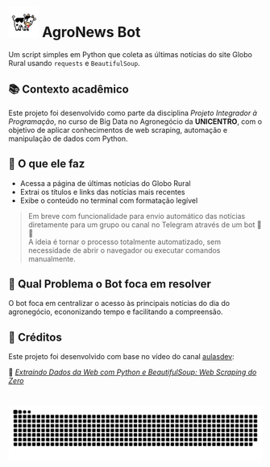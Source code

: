 # <img src="imagens/vaquinha.png" alt="Vaca" width="60" /> AgroNews Bot

Um script simples em Python que coleta as últimas notícias do site Globo Rural usando `requests` e `BeautifulSoup`.

## 📚 Contexto acadêmico

Este projeto foi desenvolvido como parte da disciplina *Projeto Integrador à Programação*, no curso de Big Data no Agronegócio da **UNICENTRO**, com o objetivo de aplicar conhecimentos de web scraping, automação e manipulação de dados com Python.


## 📌 O que ele faz

- Acessa a página de últimas notícias do Globo Rural
- Extrai os títulos e links das notícias mais recentes
- Exibe o conteúdo no terminal com formatação legível


> Em breve com funcionalidade para envio automático das notícias diretamente para um grupo ou canal no Telegram através de um bot 🤖📲  
> A ideia é tornar o processo totalmente automatizado, sem necessidade de abrir o navegador ou executar comandos manualmente.

## 🤔 Qual Problema o Bot foca em resolver
O bot foca em centralizar o acesso às principais notícias do dia do agronegócio, econonizando tempo e facilitando a compreensão.

## 🙏 Créditos

Este projeto foi desenvolvido com base no vídeo do canal [aulasdev](https://www.youtube.com/@aulasdev):

🎥 *[Extraindo Dados da Web com Python e BeautifulSoup: Web Scraping do Zero](https://www.youtube.com/watch?v=nvpNj5kqTn0&ab_channel=aulasdev)*

###

<br clear="both">

<img src="https://raw.githubusercontent.com/platane/snk/output/github-contribution-grid-snake-dark.svg" alt="Snake animation" />

###